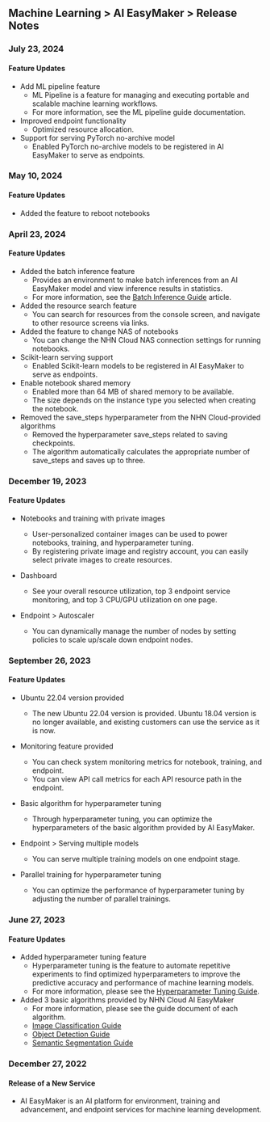 ## Machine Learning > AI EasyMaker > Release Notes

### July 23, 2024

#### Feature Updates

* Add ML pipeline feature
    * ML Pipeline is a feature for managing and executing portable and scalable machine learning workflows.
    * For more information, see the ML pipeline guide documentation.
* Improved endpoint functionality
    * Optimized resource allocation.
* Support for serving PyTorch no-archive model
    * Enabled PyTorch no-archive models to be registered in AI EasyMaker to serve as endpoints.

### May 10, 2024

#### Feature Updates

* Added the feature to reboot notebooks

### April 23, 2024

#### Feature Updates

* Added the batch inference feature
    * Provides an environment to make batch inferences from an AI EasyMaker model and view inference results in statistics.
    * For more information, see the [Batch Inference Guide](./console-guide/#_51) article.
* Added the resource search feature
    * You can search for resources from the console screen, and navigate to other resource screens via links.
* Added the feature to change NAS of notebooks
    * You can change the NHN Cloud NAS connection settings for running notebooks.
* Scikit-learn serving support
    * Enabled Scikit-learn models to be registered in AI EasyMaker to serve as endpoints.
* Enable notebook shared memory
    * Enabled more than 64 MB of shared memory to be available.
    * The size depends on the instance type you selected when creating the notebook.
* Removed the save_steps hyperparameter from the NHN Cloud-provided algorithms
    * Removed the hyperparameter save_steps related to saving checkpoints.
    * The algorithm automatically calculates the appropriate number of save_steps and saves up to three.

### December 19, 2023

#### Feature Updates

* Notebooks and training with private images
    * User-personalized container images can be used to power notebooks, training, and hyperparameter tuning.
    * By registering private image and registry account, you can easily select private images to create resources.

* Dashboard
    * See your overall resource utilization, top 3 endpoint service monitoring, and top 3 CPU/GPU utilization on one page.

* Endpoint > Autoscaler
    * You can dynamically manage the number of nodes by setting policies to scale up/scale down endpoint nodes.

### September 26, 2023

#### Feature Updates

* Ubuntu 22.04 version provided
    * The new Ubuntu 22.04 version is provided. Ubuntu 18.04 version is no longer available, and existing customers can use the service as it is now.

* Monitoring feature provided
    * You can check system monitoring metrics for notebook, training, and endpoint.
    * You can view API call metrics for each API resource path in the endpoint.

* Basic algorithm for hyperparameter tuning
    * Through hyperparameter tuning, you can optimize the hyperparameters of the basic algorithm provided by AI EasyMaker.

* Endpoint > Serving multiple models
    * You can serve multiple training models on one endpoint stage.

* Parallel training for hyperparameter tuning
    * You can optimize the performance of hyperparameter tuning by adjusting the number of parallel trainings.

### June 27, 2023

#### Feature Updates

* Added hyperparameter tuning feature
    * Hyperparameter tuning is the feature to automate repetitive experiments to find optimized hyperparameters to improve the predictive accuracy and performance of machine learning models.
    * For more information, please see the [Hyperparameter Tuning Guide](./console-guide/#hyperparameter-tuning).
* Added 3 basic algorithms provided by NHN Cloud AI EasyMaker
    * For more information, please see the guide document of each algorithm.
    * [Image Classification Guide](./algorithm-guide/#image-classification)
    * [Object Detection Guide](./algorithm-guide/#object-detection)
    * [Semantic Segmentation Guide](./algorithm-guide/#semantic-segmentation)

### December 27, 2022

#### Release of a New Service

* AI EasyMaker is an AI platform for environment, training and advancement, and endpoint services for machine learning development.
